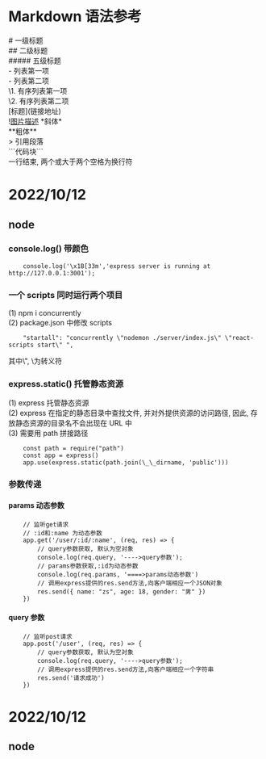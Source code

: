 # Markdown 语法参考

\# 一级标题  
\## 二级标题  
\##### 五级标题  
\- 列表第一项  
\- 列表第二项  
\1. 有序列表第一项  
\2. 有序列表第二项  
\[标题](链接地址)  
\![图片描述](图片链接地址) \*斜体\*  
\*\*粗体\*\*  
\> 引用段落  
\```代码块```  
一行结束, 两个或大于两个空格为换行符

# 2022/10/12

## node

### console.log() 带颜色

```
    console.log('\x1B[33m','express server is running at http://127.0.0.1:3001');
```

### 一个 scripts 同时运行两个项目

(1) npm i concurrently  
(2) package.json 中修改 scripts

```
    "startall": "concurrently \"nodemon ./server/index.js\" \"react-scripts start\" ",
```

其中\\", \为转义符

### express.static() 托管静态资源

(1) express 托管静态资源  
(2) express 在指定的静态目录中查找文件, 并对外提供资源的访问路径, 因此, 存放静态资源的目录名不会出现在 URL 中  
(3) 需要用 path 拼接路径

```
    const path = require("path")
    const app = express()
    app.use(express.static(path.join(\_\_dirname, 'public')))
```

### 参数传递

#### params 动态参数

```
    // 监听get请求
    // :id和:name 为动态参数
    app.get('/user/:id/:name', (req, res) => {
        // query参数获取, 默认为空对象
        console.log(req.query, '---->query参数');
        // params参数获取,:id为动态参数
        console.log(req.params, '====>params动态参数')
        // 调用express提供的res.send方法,向客户端相应一个JSON对象
        res.send({ name: "zs", age: 18, gender: "男" })
    })
```

#### query 参数

```
    // 监听post请求
    app.post('/user', (req, res) => {
        // query参数获取, 默认为空对象
        console.log(req.query, '---->query参数');
        // 调用express提供的res.send方法,向客户端相应一个字符串
        res.send('请求成功')
    })
```

# 2022/10/12

## node

